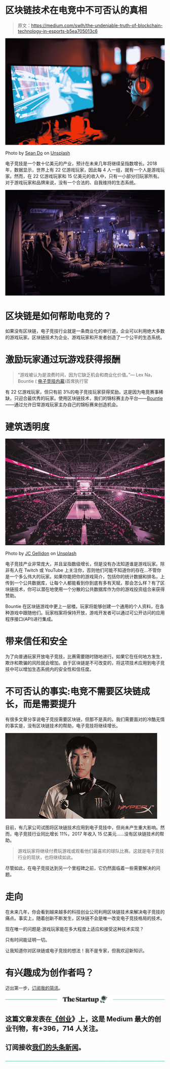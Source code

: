 # 区块链技术在电竞中不可否认的真相

> 原文：<https://medium.com/swlh/the-undeniable-truth-of-blockchain-technology-in-esports-b5ea705013c6>

![](img/5687787e9ede7d2feffa8702c04f57c2.png)

Photo by [Sean Do](https://unsplash.com/@everywheresean?utm_source=medium&utm_medium=referral) on [Unsplash](https://unsplash.com?utm_source=medium&utm_medium=referral)

电子竞技是一个数十亿美元的产业，预计在未来几年将继续呈指数增长。2018 年，数据显示，世界上有 22 亿游戏玩家，因此每 4 人一组，就有一个人是游戏玩家。然而，在 22 亿游戏玩家和 15 亿美元的收入中，只有一小部分归玩家所有。对于游戏玩家和品牌来说，没有一个合法的、自我维持的生态系统。

![](img/b6c5c34f2362d8e3f08e5c7d354323d5.png)

# 区块链是如何帮助电竞的？

如果没有区块链，电子竞技行业就是一条商业化的单行道，企业可以利用绝大多数的游戏玩家。区块链技术为企业、游戏玩家和开发者创造了一个公平的生态系统。

# 激励玩家通过玩游戏获得报酬

> “游戏被认为是浪费时间，因为它缺乏机会和商业化价值。”— Lex Na，Bountie ( [电子竞技内幕](https://esportsinsider.com/2018/05/lex-na-bountie-interview/))首席执行官

有 22 亿游戏玩家，但只有前 3%的电子竞技玩家获得奖励。这是因为电竞赛事稀缺，只迎合最优秀的玩家。使用区块链技术，我们的锦标赛主办平台——[Bountie](https://bountie.io/)——通过允许日常游戏玩家主办自己的锦标赛来创造机会。

# 建筑透明度

![](img/142e877261bf5753ee845242e0935cd9.png)

Photo by [JC Gellidon](https://unsplash.com/@jcgellidon?utm_source=medium&utm_medium=referral) on [Unsplash](https://unsplash.com?utm_source=medium&utm_medium=referral)

电子竞技产业非常庞大，并且呈指数级增长，但是没有办法知道谁是游戏玩家。除非有人在 Twitch 或 YouTube 上关注你，否则他们可能不知道你的存在…不管你是一个多么伟大的玩家。如果你能把你的游戏简介，包括你的统计数据和排名，上传到一个公共数据库，让每个人都能看到你到底有多有天赋，那会怎么样？有了区块链技术，你可以潜在地使用一个分散的公共数据库作为你的游戏投资组合来获得赞助。

Bountie 在区块链游戏中更上一层楼。玩家将能够创建一个通用的个人资料，在各种游戏中跟随他们。玩家档案将保持开放，游戏开发者可以通过可公开访问的应用程序接口(API)进行集成。

# 带来信任和安全

为了向普通玩家开放电子竞技，比赛需要随时随地进行。如果它在任何地方发生，欺诈和欺骗的风险就会增加。由于区块链是不可改变的，将这项技术应用到电子竞技中可以增加生态系统内的安全性和信任度。

# 不可否认的事实:电竞不需要区块链成长，而是需要提升

有很多文章分享说电子竞技需要区块链，但那不是真的。我们需要面对的冷酷无情的事实是，没有区块链技术的帮助，电子竞技将继续增长。

![](img/a8f92d7a4deb5a279252ab902536ddc8.png)

目前，有几家公司试图将区块链技术应用到电子竞技中，但尚未产生重大影响。然而，电子竞技行业同比增长 11%，2017 年收入 15 亿美元……没有区块链技术的帮助。

> 游戏玩家将继续付费玩游戏或观看他们最喜欢的球队比赛。这就是电子竞技行业的现状，也将继续如此。

尽管如此，在电子竞技达到另一个里程碑之前，它仍然面临着一些需要解决的问题。

# 走向

在未来几年，你会看到越来越多的科技创业公司利用区块链技术来解决电子竞技的痛点。事实上，随着创新不断发生，区块链不会是唯一改变电子竞技格局的技术。

现在唯一的问题是:游戏玩家能在多大程度上适应和接受这种技术实现？

只有时间能证明一切。

让我知道你对区块链或电子竞技的想法！我不是专家，但我欢迎新知识。

# 有兴趣成为创作者吗？

迈出第一步，[订阅我的简讯](https://www.remotemoney.co/subscribe/?utm_source=medium)。

[![](img/308a8d84fb9b2fab43d66c117fcc4bb4.png)](https://medium.com/swlh)

## 这篇文章发表在[《创业](https://medium.com/swlh)》上，这是 Medium 最大的创业刊物，有+396，714 人关注。

## 订阅接收[我们的头条新闻](http://growthsupply.com/the-startup-newsletter/)。

[![](img/b0164736ea17a63403e660de5dedf91a.png)](https://medium.com/swlh)
